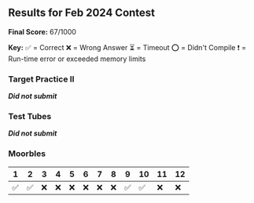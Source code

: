 
## Results for Feb 2024 Contest

**Final Score:** 67/1000

**Key:**
✅ = Correct
❌ = Wrong Answer
⏳ = Timeout
⭕ = Didn't Compile
❗ = Run-time error or exceeded memory limits

### Target Practice II

***Did not submit***

### Test Tubes

***Did not submit***

### Moorbles

| 1 | 2 | 3 | 4 | 5 | 6 | 7 | 8 | 9 | 10 | 11 | 12 |
|---|---|---|---|---|---|---|---|---|----|----|----|
| ✅ | ✅ | ❌ | ❌ | ❌ | ❌ | ❌ | ❌ | ✅ | ✅  | ❌  | ❌  |
